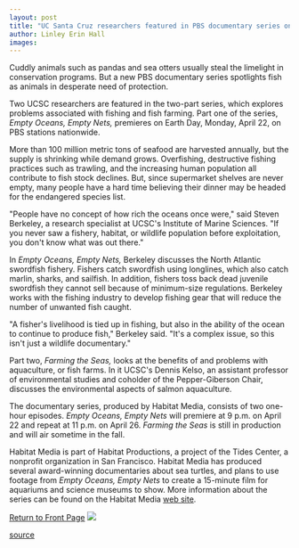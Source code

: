 ```yaml
---
layout: post
title: "UC Santa Cruz researchers featured in PBS documentary series on fishing crisis"
author: Linley Erin Hall
images:
---
```


Cuddly animals such as pandas and sea otters usually steal the limelight in conservation programs. But a new PBS documentary series spotlights fish as animals in desperate need of protection.

Two UCSC researchers are featured in the two-part series, which explores problems associated with fishing and fish farming. Part one of the series, _Empty Oceans, Empty Nets,_ premieres on Earth Day, Monday, April 22, on PBS stations nationwide.  
  
More than 100 million metric tons of seafood are harvested annually, but the supply is shrinking while demand grows. Overfishing, destructive fishing practices such as trawling, and the increasing human population all contribute to fish stock declines. But, since supermarket shelves are never empty, many people have a hard time believing their dinner may be headed for the endangered species list.  
  
"People have no concept of how rich the oceans once were," said Steven Berkeley, a research specialist at UCSC's Institute of Marine Sciences. "If you never saw a fishery, habitat, or wildlife population before exploitation, you don't know what was out there."  
  
In _Empty Oceans, Empty Nets,_ Berkeley discusses the North Atlantic swordfish fishery. Fishers catch swordfish using longlines, which also catch marlin, sharks, and sailfish. In addition, fishers toss back dead juvenile swordfish they cannot sell because of minimum-size regulations. Berkeley works with the fishing industry to develop fishing gear that will reduce the number of unwanted fish caught.   
  
"A fisher's livelihood is tied up in fishing, but also in the ability of the ocean to continue to produce fish," Berkeley said. "It's a complex issue, so this isn't just a wildlife documentary."  
  
Part two, _Farming the Seas,_ looks at the benefits of and problems with aquaculture, or fish farms. In it UCSC's Dennis Kelso, an assistant professor of environmental studies and coholder of the Pepper-Giberson Chair, discusses the environmental aspects of salmon aquaculture.   
  
The documentary series, produced by Habitat Media, consists of two one-hour episodes. _Empty Oceans, Empty Nets_ will premiere at 9 p.m. on April 22 and repeat at 11 p.m. on April 26. _Farming the Seas_ is still in production and will air sometime in the fall.  
  
Habitat Media is part of Habitat Productions, a project of the Tides Center, a nonprofit organization in San Francisco. Habitat Media has produced several award-winning documentaries about sea turtles, and plans to use footage from _Empty Oceans, Empty Nets_ to create a 15-minute film for aquariums and science museums to show. More information about the series can be found on the Habitat Media [web site][1].

  

[Return to Front Page][2] ![ ][3]

[1]: http://www.habitatmedia.org
[2]: ../../index.html
[3]: ../../images/trans.gif

[source](http://www1.ucsc.edu/currents/01-02/04-22/fishing.html "Permalink to fishing")
